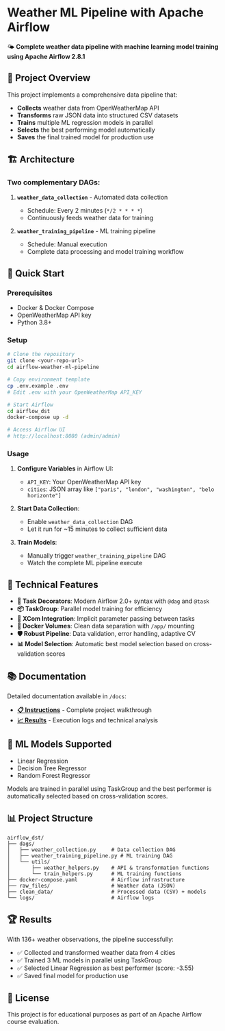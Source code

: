 # Weather ML Pipeline with Apache Airflow

🌤️ **Complete weather data pipeline with machine learning model training using Apache Airflow 2.8.1**

## 🎯 Project Overview

This project implements a comprehensive data pipeline that:
- **Collects** weather data from OpenWeatherMap API
- **Transforms** raw JSON data into structured CSV datasets  
- **Trains** multiple ML regression models in parallel
- **Selects** the best performing model automatically
- **Saves** the final trained model for production use

## 🏗️ Architecture

### Two complementary DAGs:

1. **`weather_data_collection`** - Automated data collection
   - Schedule: Every 2 minutes (`*/2 * * * *`)
   - Continuously feeds weather data for training

2. **`weather_training_pipeline`** - ML training pipeline  
   - Schedule: Manual execution
   - Complete data processing and model training workflow

## 🚀 Quick Start

### Prerequisites
- Docker & Docker Compose
- OpenWeatherMap API key
- Python 3.8+

### Setup
```bash
# Clone the repository
git clone <your-repo-url>
cd airflow-weather-ml-pipeline

# Copy environment template
cp .env.example .env
# Edit .env with your OpenWeatherMap API_KEY

# Start Airflow
cd airflow_dst
docker-compose up -d

# Access Airflow UI
# http://localhost:8080 (admin/admin)
```

### Usage
1. **Configure Variables** in Airflow UI:
   - `API_KEY`: Your OpenWeatherMap API key
   - `cities`: JSON array like `["paris", "london", "washington", "belo horizonte"]`

2. **Start Data Collection**:
   - Enable `weather_data_collection` DAG
   - Let it run for ~15 minutes to collect sufficient data

3. **Train Models**:
   - Manually trigger `weather_training_pipeline` DAG
   - Watch the complete ML pipeline execute

## 🔧 Technical Features

- **🎯 Task Decorators**: Modern Airflow 2.0+ syntax with `@dag` and `@task`
- **📦 TaskGroup**: Parallel model training for efficiency
- **🔄 XCom Integration**: Implicit parameter passing between tasks
- **🐳 Docker Volumes**: Clean data separation with `/app/` mounting
- **🛡️ Robust Pipeline**: Data validation, error handling, adaptive CV
- **📊 Model Selection**: Automatic best model selection based on cross-validation scores

## 📚 Documentation

Detailed documentation available in `/docs`:

- **[📋 Instructions](docs/instructions.md)** - Complete project walkthrough
- **[📈 Results](docs/results.md)** - Execution logs and technical analysis

## 🤖 ML Models Supported

- Linear Regression
- Decision Tree Regressor  
- Random Forest Regressor

Models are trained in parallel using TaskGroup and the best performer is automatically selected based on cross-validation scores.

## 📊 Project Structure

```
airflow_dst/
├── dags/
│   ├── weather_collection.py     # Data collection DAG
│   ├── weather_training_pipeline.py # ML training DAG
│   └── utils/
│       ├── weather_helpers.py    # API & transformation functions
│       └── train_helpers.py      # ML training functions
├── docker-compose.yaml           # Airflow infrastructure
├── raw_files/                    # Weather data (JSON)
├── clean_data/                   # Processed data (CSV) + models
└── logs/                         # Airflow logs
```

## 🏆 Results

With 136+ weather observations, the pipeline successfully:
- ✅ Collected and transformed weather data from 4 cities
- ✅ Trained 3 ML models in parallel using TaskGroup
- ✅ Selected Linear Regression as best performer (score: -3.55)
- ✅ Saved final model for production use

## 📄 License

This project is for educational purposes as part of an Apache Airflow course evaluation.
